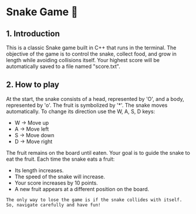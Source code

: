 # Snake Game 🐍

## 1. Introduction
This is a classic Snake game built in C++ that runs in the terminal. The objective of the game is to control the snake, collect food, and grow in length while avoiding 
collisions itself. Your highest score will be automatically saved to a file named "score.txt".

## 2. How to play
At the start, the snake consists of a head, represented by 'O', and a body, represented by 'o'. The fruit is symbolized by '*'.
The snake moves automatically. To change its direction use the W, A, S, D keys:
- W → Move up
- A → Move left
- S → Move down
- D → Move right

The fruit remains on the board until eaten. Your goal is to guide the snake to eat the fruit. Each time the snake eats a fruit:
- Its length increases.
- The speed of the snake will increase.
- Your score increases by 10 points.
- A new fruit appears at a different position on the board.

`The only way to lose the game is if the snake collides with itself. So, navigate carefully and have fun!`
